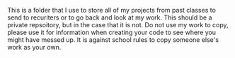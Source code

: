 This is a folder that I use to store all of my projects from past classes to send to recuriters or to go back and look at my work. This should be a private repsoitory, but in the case that it is not. Do not use my work to copy, please use it for information when creating your code to see where you might have messed up. It is against school rules to copy someone else's work as your own. 
